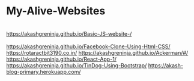 # My-Alive-Websites

<br>https://akashgreninja.github.io/Basic-JS-website-/</br>
<br>https://akashgreninja.github.io/Facebook-Clone-Using-Html-CSS/</br>
https://rotaractbit3190.co.in/
https://akashgreninja.github.io/Ackerman/#/
https://akashgreninja.github.io/React-App-1/
https://akashgreninja.github.io/TinDog-Using-Bootstrap/
https://akash-blog-primary.herokuapp.com/
